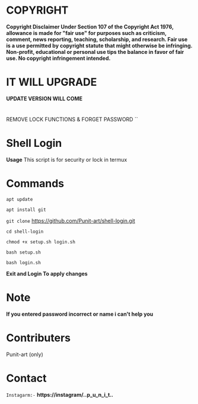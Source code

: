# COPYRIGHT
**Copyright Disclaimer Under Section 107 of the Copyright Act 1976, allowance is made for "fair use" for purposes such as criticism, comment, news reporting, teaching, scholarship, and research. Fair use is a use permitted by copyright statute that might otherwise be infringing. Non-profit, educational or personal use tips the balance in favor of fair use. No copyright infringement intended.**
# IT WILL UPGRADE
**UPDATE VERSION WILL COME**
#
REMOVE LOCK FUNCTIONS
        &
FORGET PASSWORD
``
#
# Shell Login


**Usage**
This script is for security or lock in termux



# Commands

``apt update``

``apt install git ``

``git clone`` https://github.com/Punit-art/shell-login.git

``cd shell-login``

``chmod +x setup.sh login.sh``

``bash setup.sh``

``bash login.sh``



**Exit and Login To apply changes**
# Note

**If you entered password incorrect or name i can't help you**

# Contributers
Punit-art (only)

# Contact 

``Instagarm:-`` **https://instagram/_._.p_u_n_i_t._._**

